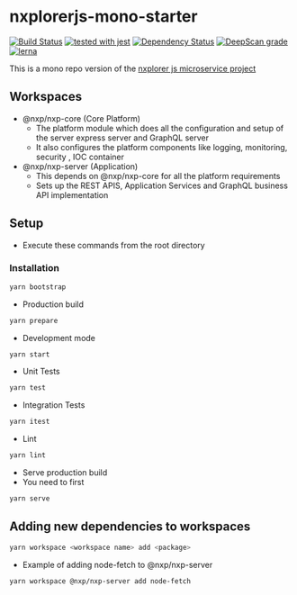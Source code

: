 # nxplorerjs-mono-starter

[![Build Status](https://travis-ci.org/ERS-HCL/nxplorerjs-mono-starter.svg?branch=master)](https://travis-ci.org/ERS-HCL/nxplorerjs-mono-starter)
[![tested with jest](https://img.shields.io/badge/tested_with-jest-99424f.svg)](https://github.com/facebook/jest)
[![Dependency Status](https://david-dm.org/ERS-HCL/nxplorerjs-mono-starter.svg)](https://david-dm.org/ERS-HCL/nxplorerjs-mono-starter)
[![DeepScan grade](https://deepscan.io/api/projects/2898/branches/21962/badge/grade.svg)](https://deepscan.io/dashboard#view=project&pid=2898&bid=21962)
[![lerna](https://img.shields.io/badge/maintained%20with-lerna-cc00ff.svg)](https://lernajs.io/)

This is a mono repo version of the [nxplorer js microservice project](https://github.com/ERS-HCL/nxplorerjs-microservice-starter)

## Workspaces

- @nxp/nxp-core (Core Platform)
  - The platform module which does all the configuration and setup of the server express server and GraphQL server
  - It also configures the platform components like logging, monitoring, security , IOC container
- @nxp/nxp-server (Application)
  - This depends on @nxp/nxp-core for all the platform requirements
  - Sets up the REST APIS, Application Services and GraphQL business API implementation

## Setup

- Execute these commands from the root directory

### Installation

```bash
yarn bootstrap
```

- Production build

```bash
yarn prepare
```

- Development mode

```bash
yarn start
```

- Unit Tests

```bash
yarn test
```

- Integration Tests

```bash
yarn itest
```

- Lint

```bash
yarn lint
```

- Serve production build
- You need to first

```bash
yarn serve
```

## Adding new dependencies to workspaces

```bash
yarn workspace <workspace name> add <package>
```

- Example of adding node-fetch to @nxp/nxp-server

```bash
yarn workspace @nxp/nxp-server add node-fetch
```
